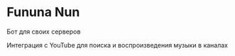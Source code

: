# Fununa Nun
Бот для своих серверов

Интеграция с YouTube для поиска и воспроизведения музыки в каналах